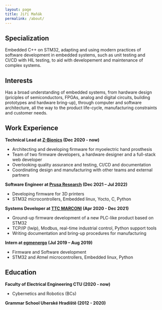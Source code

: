 ```yaml
---
layout: page
title: Jiří Maňák
permalink: /about/
---
```


## Specialization

Embedded C++ on STM32, adapting and using modern practices of software development in embedded systems, such as unit testing and CI/CD with HIL testing, to aid with developement and maintenance of complex systems.

## Interests

Has a broad understanding of embedded systems, from hardware design (priciples of semiconductors, FPGAs, analog and digital circuits, building prototypes and hardware bring-up), through computer and software architecture, all the way to the product life-cycle, manufacturing constraints and customer needs.


## Work Experience

__Technical Lead at [Z-Bionics](https://www.z-bionics.com/) (Dec 2020 - now)__

- Architecting and developing firmware for myoelectric hand prosthesis
- Team of two firmware developers, a hardware designer and a full-stack web developer
- Overlooking quality assurance and testing, CI/CD and documentation
- Coordinating design and manufacturing with other teams and external partners


__Software Engineer at [Prusa Research](https://www.prusa3d.com/) (Dec 2021 – Jul 2022)__

- Developing firmware for 3D printers
- STM32 microcontrollers, Embedded linux, Yocto, C, Python


__Systems Developer at [TTC MARCONI](https://ttc-marconi.com/) (Apr 2020 - Dec 2021)__

- Ground-up firmware development of a new PLC-like product based on STM32
- TCP/IP (lwip), Modbus, real-time industrial control, Python support tools
- Writing documentation and bring-up procedures for manufacturing


__Intern at [egmenergo](https://www.egmenergo.cz/) (Jul 2019 – Aug 2019)__

- Firmware and Software development
- STM32 and Atmel microcontrollers, Embedded linux, Python


## Education

__Faculty of Electrical Engineering CTU (2020 - now)__
- Cybernetics and Robotics (BCs)


__Grammar School Uherské Hradiště (2012 - 2020)__


